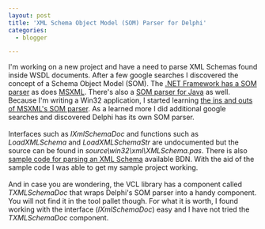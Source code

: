 ```yaml
---
layout: post
title: 'XML Schema Object Model (SOM) Parser for Delphi'
categories:
  - blogger

---
```


I'm working on a new project and have a need to parse XML Schemas found inside WSDL documents.  After a few google searches I discovered the concept of a Schema Object Model (SOM).  The <a href="http://www.xml.com/pub/a/2002/12/04/som.html">.NET Framework has a SOM parser</a> as does <a href="http://msdn.microsoft.com/library/default.asp?url=/library/en-us/xmlsdk/html/85b447ee-70d0-4456-9ad7-70b4e2d1f3fa.asp">MSXML</a>.  There's also a <a href="https://xsom.dev.java.net/">SOM parser for Java</a> as well.  Because I'm writing a Win32 application, I started learning <a href="http://www.informit.com/articles/article.asp?p=31360&amp;seqNum=1">the ins and outs of MSXML's SOM parser</a>.  As a learned more I did additional google searches and discovered Delphi has its own SOM parser.<br /><br />Interfaces such as <i>IXmlSchemaDoc</i> and functions such as <i>LoadXMLSchema</i> and <i>LoadXMLSchemaStr</i> are undocumented but the source can be found in <i>source\win32\xml\XMLSchema.pas</i>.  There is also <a href="http://codecentral.borland.com/Item.aspx?id=21870">sample code for parsing an XML Schema</a> available BDN.  With the aid of the sample code I was able to get my sample project working.  <br /><br />And in case you are wondering, the VCL library has a component called <i>TXMLSchemaDoc</i> that wraps Delphi's SOM parser into a handy component.  You will not find it in the tool pallet though.  For what it is worth, I found working with the interface (<i>IXmlSchemaDoc</i>) easy and I have not tried the <i>TXMLSchemaDoc</i> component.
